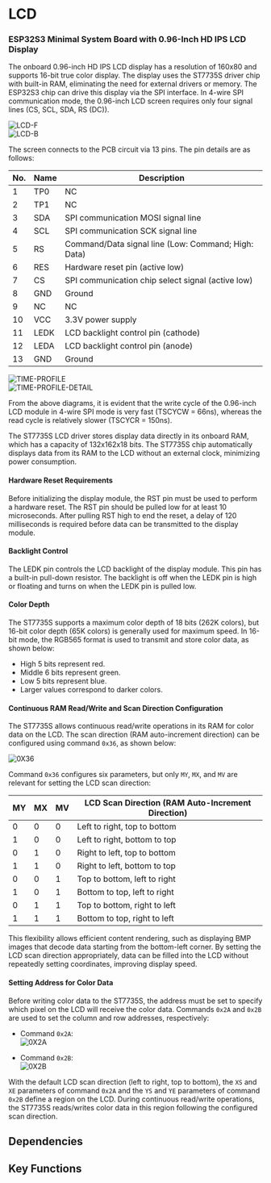 # LCD

### ESP32S3 Minimal System Board with 0.96-Inch HD IPS LCD Display

The onboard 0.96-inch HD IPS LCD display has a resolution of 160x80 and supports 16-bit true color display. The display uses the ST7735S driver chip with built-in RAM, eliminating the need for external drivers or memory. The ESP32S3 chip can drive this display via the SPI interface. In 4-wire SPI communication mode, the 0.96-inch LCD screen requires only four signal lines (CS, SCL, SDA, RS (DC)).

![LCD-F](LCD-F.png)  
![LCD-B](LCD-B.png)

The screen connects to the PCB circuit via 13 pins. The pin details are as follows:

| No. | Name  | Description                                                                 |
|-----|-------|-----------------------------------------------------------------------------|
| 1   | TP0   | NC                                                                          |
| 2   | TP1   | NC                                                                          |
| 3   | SDA   | SPI communication MOSI signal line                                          |
| 4   | SCL   | SPI communication SCK signal line                                           |
| 5   | RS    | Command/Data signal line (Low: Command; High: Data)                         |
| 6   | RES   | Hardware reset pin (active low)                                             |
| 7   | CS    | SPI communication chip select signal (active low)                           |
| 8   | GND   | Ground                                                                      |
| 9   | NC    | NC                                                                          |
| 10  | VCC   | 3.3V power supply                                                           |
| 11  | LEDK  | LCD backlight control pin (cathode)                                         |
| 12  | LEDA  | LCD backlight control pin (anode)                                           |
| 13  | GND   | Ground                                                                      |

![TIME-PROFILE](TIME-PROFILE.png)  
![TIME-PROFILE-DETAIL](TIME-PROFILE-DETAIL.png)

From the above diagrams, it is evident that the write cycle of the 0.96-inch LCD module in 4-wire SPI mode is very fast (TSCYCW = 66ns), whereas the read cycle is relatively slower (TSCYCR = 150ns).

The ST7735S LCD driver stores display data directly in its onboard RAM, which has a capacity of 132x162x18 bits. The ST7735S chip automatically displays data from its RAM to the LCD without an external clock, minimizing power consumption.

#### Hardware Reset Requirements

Before initializing the display module, the RST pin must be used to perform a hardware reset. The RST pin should be pulled low for at least 10 microseconds. After pulling RST high to end the reset, a delay of 120 milliseconds is required before data can be transmitted to the display module.

#### Backlight Control

The LEDK pin controls the LCD backlight of the display module. This pin has a built-in pull-down resistor. The backlight is off when the LEDK pin is high or floating and turns on when the LEDK pin is pulled low.

#### Color Depth

The ST7735S supports a maximum color depth of 18 bits (262K colors), but 16-bit color depth (65K colors) is generally used for maximum speed. In 16-bit mode, the RGB565 format is used to transmit and store color data, as shown below:

- High 5 bits represent red.
- Middle 6 bits represent green.
- Low 5 bits represent blue.
- Larger values correspond to darker colors.

#### Continuous RAM Read/Write and Scan Direction Configuration

The ST7735S allows continuous read/write operations in its RAM for color data on the LCD. The scan direction (RAM auto-increment direction) can be configured using command `0x36`, as shown below:

![0X36](0X36.png)

Command `0x36` configures six parameters, but only `MY`, `MX`, and `MV` are relevant for setting the LCD scan direction:

| MY | MX | MV | LCD Scan Direction (RAM Auto-Increment Direction)      |
|----|----|----|--------------------------------------------------------|
| 0  | 0  | 0  | Left to right, top to bottom                           |
| 1  | 0  | 0  | Left to right, bottom to top                           |
| 0  | 1  | 0  | Right to left, top to bottom                           |
| 1  | 1  | 0  | Right to left, bottom to top                           |
| 0  | 0  | 1  | Top to bottom, left to right                           |
| 1  | 0  | 1  | Bottom to top, left to right                           |
| 0  | 1  | 1  | Top to bottom, right to left                           |
| 1  | 1  | 1  | Bottom to top, right to left                           |

This flexibility allows efficient content rendering, such as displaying BMP images that decode data starting from the bottom-left corner. By setting the LCD scan direction appropriately, data can be filled into the LCD without repeatedly setting coordinates, improving display speed.

#### Setting Address for Color Data

Before writing color data to the ST7735S, the address must be set to specify which pixel on the LCD will receive the color data. Commands `0x2A` and `0x2B` are used to set the column and row addresses, respectively:

- Command `0x2A`:  
  ![0X2A](0X2A.png)

- Command `0x2B`:  
  ![0X2B](0X2B.png)

With the default LCD scan direction (left to right, top to bottom), the `XS` and `XE` parameters of command `0x2A` and the `YS` and `YE` parameters of command `0x2B` define a region on the LCD. During continuous read/write operations, the ST7735S reads/writes color data in this region following the configured scan direction.

## Dependencies

## Key Functions